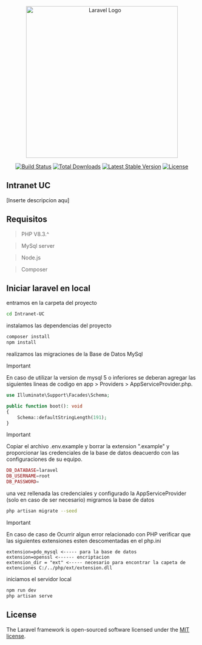 <p align="center"><a href="https://laravel.com" target="_blank"><img src="https://raw.githubusercontent.com/laravel/art/master/logo-lockup/5%20SVG/2%20CMYK/1%20Full%20Color/laravel-logolockup-cmyk-red.svg" width="400" alt="Laravel Logo"></a></p>

<p align="center">
<a href="https://github.com/laravel/framework/actions"><img src="https://github.com/laravel/framework/workflows/tests/badge.svg" alt="Build Status"></a>
<a href="https://packagist.org/packages/laravel/framework"><img src="https://img.shields.io/packagist/dt/laravel/framework" alt="Total Downloads"></a>
<a href="https://packagist.org/packages/laravel/framework"><img src="https://img.shields.io/packagist/v/laravel/framework" alt="Latest Stable Version"></a>
<a href="https://packagist.org/packages/laravel/framework"><img src="https://img.shields.io/packagist/l/laravel/framework" alt="License"></a>
</p>

## Intranet UC

[Inserte descripcion aqu]

## Requisitos

> PHP V8.3.^

> MySql server

> Node.js

> Composer

## Iniciar laravel en local

entramos en la carpeta del proyecto

```bash
cd Intranet-UC
```

instalamos las dependencias del proyecto

```bash
composer install
npm install
```

realizamos las migraciones de la Base de Datos MySql

> [!IMPORTANT]  
> En caso de utilizar la version de mysql 5 o inferiores se deberan agregar las siguientes lineas de codigo en app > Providers > AppServiceProvider.php.

```php
use Illuminate\Support\Facades\Schema;

public function boot(): void
{
    Schema::defaultStringLength(191);
}
```

> [!IMPORTANT]
> Copiar el archivo .env.example y borrar la extension ".example" y proporcionar las credenciales de la base de datos deacuerdo con las configuraciones de su equipo.

```php
DB_DATABASE=laravel
DB_USERNAME=root
DB_PASSWORD=
```

una vez rellenada las credenciales y configurado la AppServiceProvider (solo en caso de ser necesario) migramos la base de datos

```bash
php artisan migrate --seed
```

> [!IMPORTANT]
> En caso de caso de Ocurrir algun error relacionado con PHP verificar que las siguientes extensiones esten descomentadas en el php.ini

```text
extension=pdo_mysql <----- para la base de datos
extension=openssl <------ encriptacion
extension_dir = "ext" <----- necesario para encontrar la capeta de extenciones C:/../php/ext/extension.dll
```

iniciamos el servidor local

```bash
npm run dev
php artisan serve
```

## License

The Laravel framework is open-sourced software licensed under the [MIT license](https://opensource.org/licenses/MIT).
